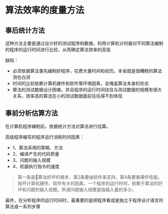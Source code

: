 # 算法效率的度量方法

## 事后统计方法
这种方法主要是通过设计好的测试程序和数据，利用计算机计时器对不同算法编制的程序的运行时间进行比较，从而确定算法效率的高低

缺陷：
- 必须依据算法事先编制好程序，花费大量时间和经历。本省就是很糟糕的算法测也白测
- 时间的比较依赖计算机硬件和软件等环境因素，会掩盖算法本身的优劣
- 算法的测试数据设计困难，并且程序的运行时间往往与测试数据的规模有很大关系，效率高的算法在小的测试数据面前往往得不到体现

## 事前分析估算方法
在计算机程序编制前，依据统计方法对算法进行估算。

高级程序编写的程序运行消耗时间因素：
- 1、算法采用的策略、方法
- 2、编译产生的代码质量
- 3、问题的输入规模
- 4、机器执行指令的速度
> 第一条是算法好坏的根本，第2条要由软件来支持，第4条要看硬件性能。抛开计算机硬件、软件有关的因素，一个程序的运行时间，依赖于算法的好坏和问题的输入规模。所谓问题输入规模是指输入量的多少。

最终，在分析程序的运行时间时，最重要的是把程序看成是独立于程序设计语言的算法或一系列步骤